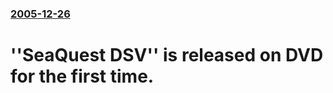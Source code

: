 ### [2005-12-26](/news/2005/12/26/index.md)

#  ''SeaQuest DSV'' is released on DVD for the first time.



